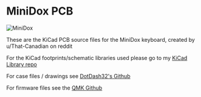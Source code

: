 MiniDox PCB
===

![MiniDox](http://i.imgur.com/iWb3yO0.jpg)

These are the KiCad PCB source files for the MiniDox keyboard, created by u/That-Canadian on reddit

For the KiCad footprints/schematic libraries used please go to my [KiCad Library repo](https://github.com/That-Canadian/KiCad_Libs)

For case files / drawings see [DotDash32's Github](https://github.com/dotdash32/Cases/tree/master/Minidox)

For firmware files see the [QMK Github](https://github.com/qmk/qmk_firmware)